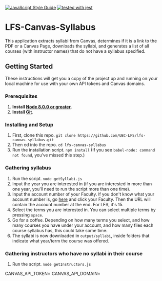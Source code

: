 [![JavaScript Style Guide](https://img.shields.io/badge/code_style-standard-brightgreen.svg)](https://standardjs.com)
[![tested with jest](https://img.shields.io/badge/tested_with-jest-99424f.svg)](https://github.com/facebook/jest)

# LFS-Canvas-Syllabus

This application extracts syllabi from Canvas, determines if it is a link to the PDF or a Canvas Page, downloads the syllabi, and generates a list of all courses (with instructor names) that do not have a syllabus specified.

## Getting Started

These instructions will get you a copy of the project up and running on your local machine for use with your own API tokens and Canvas domains. 

### Prerequisites

1. **Install [Node 8.0.0 or greater](https://nodejs.org)**.
1. **Install [Git](https://git-scm.com/downloads)**.

### Installing and Setup
1. First, clone this repo. `git clone https://github.com/UBC-LFS/lfs-canvas-syllabus.git`
1. Then cd into the repo. `cd lfs-canvas-syllabus`
1. Run the installation script. `npm install` (If you see `babel-node: command not found`, you've missed this step.)

### Gathering syllabus
1. Run the script. `node getSyllabi.js`
1. Input the year you are interested in (if you are interested in more than one year, you'll need to run the script more than one time).
1. Input the account number of your Faculty. If you don't know what your account number is, go [here](https://ubc.beta.instructure.com/accounts/) and click your Faculty. Then the URL will contain the account number at the end. For LFS, it's 15. 
1. Select the terms you are interested in. You can select multiple terms by pressing `space`. 
1. Go for a coffee. Depending on how many terms you select, and how many courses you have under your account, and how many files each course syllabus has, this could take some time. 
1. The syllabi is now downloaded in `output/syllabi`, inside folders that indicate what year/term the course was offered.

### Gathering instructors who have no syllabi in their course
1. Run the script. `node getInstructors.js`



CANVAS_API_TOKEN=
CANVAS_API_DOMAIN=